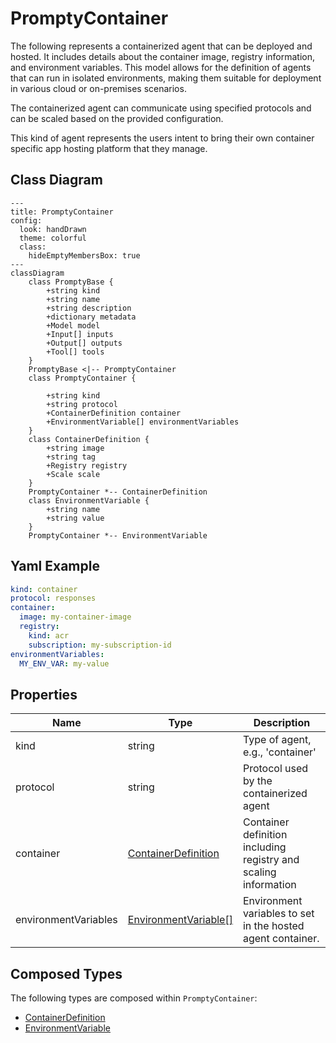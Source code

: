 # PromptyContainer

The following represents a containerized agent that can be deployed and hosted.
It includes details about the container image, registry information, and environment variables.
This model allows for the definition of agents that can run in isolated environments,
making them suitable for deployment in various cloud or on-premises scenarios.

The containerized agent can communicate using specified protocols and can be scaled
based on the provided configuration.

This kind of agent represents the users intent to bring their own container specific
app hosting platform that they manage.

## Class Diagram

```mermaid
---
title: PromptyContainer
config:
  look: handDrawn
  theme: colorful
  class:
    hideEmptyMembersBox: true
---
classDiagram
    class PromptyBase {
        +string kind
        +string name
        +string description
        +dictionary metadata
        +Model model
        +Input[] inputs
        +Output[] outputs
        +Tool[] tools
    }
    PromptyBase <|-- PromptyContainer
    class PromptyContainer {
      
        +string kind
        +string protocol
        +ContainerDefinition container
        +EnvironmentVariable[] environmentVariables
    }
    class ContainerDefinition {
        +string image
        +string tag
        +Registry registry
        +Scale scale
    }
    PromptyContainer *-- ContainerDefinition
    class EnvironmentVariable {
        +string name
        +string value
    }
    PromptyContainer *-- EnvironmentVariable
```

## Yaml Example

```yaml
kind: container
protocol: responses
container:
  image: my-container-image
  registry:
    kind: acr
    subscription: my-subscription-id
environmentVariables:
  MY_ENV_VAR: my-value

```

## Properties

| Name | Type | Description |
| ---- | ---- | ----------- |
| kind | string | Type of agent, e.g., &#39;container&#39;  |
| protocol | string | Protocol used by the containerized agent  |
| container | [ContainerDefinition](ContainerDefinition.md) | Container definition including registry and scaling information  |
| environmentVariables | [EnvironmentVariable[]](EnvironmentVariable.md) | Environment variables to set in the hosted agent container.  |

## Composed Types

The following types are composed within `PromptyContainer`:

- [ContainerDefinition](ContainerDefinition.md)
- [EnvironmentVariable](EnvironmentVariable.md)
